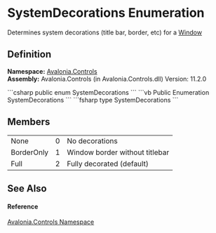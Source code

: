 # SystemDecorations Enumeration


Determines system decorations (title bar, border, etc) for a <a href="T_Avalonia_Controls_Window">Window</a>



## Definition
**Namespace:** <a href="N_Avalonia_Controls">Avalonia.Controls</a>  
**Assembly:** Avalonia.Controls (in Avalonia.Controls.dll) Version: 11.2.0

<Tabs groupId="api-code-preview">
<TabItem value="csharp" label="C#">
```csharp
public enum SystemDecorations
```
</TabItem>
<TabItem value="vb" label="VB">
```vb
Public Enumeration SystemDecorations
```
</TabItem>
<TabItem value="fsharp" label="F#">
```fsharp
type SystemDecorations
```
</TabItem>
</Tabs>



## Members
<table>
<tr>
<td>None</td>
<td>0</td>
<td>No decorations</td>
</tr>
<tr>
<td>BorderOnly</td>
<td>1</td>
<td>Window border without titlebar</td>
</tr>
<tr>
<td>Full</td>
<td>2</td>
<td>Fully decorated (default)</td>
</tr>
</table>

## See Also


#### Reference
<a href="N_Avalonia_Controls">Avalonia.Controls Namespace</a>  
